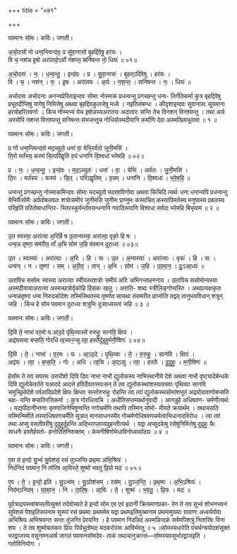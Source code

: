 +++
title = "०७९"

+++


पवमानः सोमः। कविः। जगती।

अ॒चो॒दसो॑ नो धन्व॒न्त्विन्द॑वः॒ प्र सु॑वा॒नासो॑ बृ॒हद्दि॑वेषु॒ हर॑यः ।  
वि च॒ नश॑न्न इ॒षो अरा॑तयो॒ऽर्यो न॑शन्त॒ सनि॑षन्त नो॒ धियः॑ ॥ ०१॥

अ॒चो॒दसः॑ । नः॒ । ध॒न्व॒न्तु॒ । इन्द॑वः । प्र । सु॒वा॒नासः॑ । बृ॒हत्ऽदि॑वेषु । हर॑यः ।  
वि । च॒ । नश॑न् । नः॒ । इ॒षः । अरा॑तयः । अ॒र्यः । न॒श॒न्त॒ । सनि॑षन्त । नः॒ । धियः॑ ॥

अचोदसः अचोदनाः अनन्यप्रेरिताइन्दवः सोमाः नोस्माकं प्रधन्वन्तु प्रगच्छन्तु धन्व- तिर्गतिकर्मा कुत्र बृहद्दिवेषु प्रभूतदीप्तिषु यागेषु निमित्तेषु अथवा बृहद्दिवकुलजेषु मध्ये । नइतिसंबन्धः । कीदृशाइन्दवः सुवानासः सूयमाना हरयोहरितवर्णाः । किंच नोस्मभ्यं येच इषोन्नस्यअरातयः अदातारः सन्ति तेच विनशन् विनश्यन्तु । तथा अर्यः अरयोपि नशन्त विनश्यन्तु सनिषन्त संभजन्तुच नोधियोस्मदीयानि कर्माणि देवा अस्मत्प्रियभूतावा ॥ १ ॥

पवमानः सोमः। कविः। जगती।

प्र णो॑ धन्व॒न्त्विन्द॑वो मद॒च्युतो॒ धना॑ वा॒ येभि॒रर्व॑तो जुनी॒मसि॑ ।  
ति॒रो मर्त॑स्य॒ कस्य॑ चि॒त्परि॑ह्वृतिं व॒यं धना॑नि वि॒श्वधा॑ भरेमहि ॥ ०२॥

प्र । नः॒ । ध॒न्व॒न्तु॒ । इन्द॑वः । म॒द॒ऽच्युतः॑ । धना॑ । वा॒ । येभिः॑ । अर्व॑तः । जु॒नी॒मसि॑ ।  
ति॒रः । मर्त॑स्य । कस्य॑ । चि॒त् । परि॑ऽह्वृतिम् । व॒यम् । धना॑नि । वि॒श्वधा॑ । भ॒रे॒म॒हि॒ ॥

धन्वन्तु प्रगच्छन्तु नोस्माकमिन्दवः सोमाः मदच्युतो मदस्राविणोवा अथवा किंचिदि त्यर्थः धना धनान्यपि प्रधन्वन्तु येभिर्यैःसोमैः अर्वतोबलवतः शत्रोःसमीपं जुनीमसि जुनीमः प्राप्नुमः कस्यचित् कस्यापिमर्तस्य मनुष्यस्य प्रबलस्य परिहृतिं परितोबाधान्तिर- स्तिरस्कुर्वन्तोवयन्धनानि गवादिरूपाणि विश्वधा सर्वदा भरेमहि बिभृयाम ॥ २ ॥

पवमानः सोमः। कविः। जगती।

उ॒त स्वस्या॒ अरा॑त्या अ॒रिर्हि ष उ॒तान्यस्या॒ अरा॑त्या॒ वृको॒ हि षः ।  
धन्व॒न्न तृष्णा॒ सम॑रीत॒ ताँ अ॒भि सोम॑ ज॒हि प॑वमान दुरा॒ध्यः॑ ॥ ०३॥

उ॒त । स्वस्याः॑ । अरा॑त्याः । अ॒रिः । हि । सः । उ॒त । अ॒न्यस्याः॑ । अरा॑त्याः । वृकः॑ । हि । सः ।  
धन्व॑न् । न । तृष्णा॑ । सम् । अ॒री॒त॒ । तान् । अ॒भि । सोम॑ । ज॒हि । प॒व॒मा॒न॒ । दुः॒ऽआ॒ध्यः॑ ॥

उतापिच ससोमः स्वस्या अरात्याः स्वीयस्यशत्रोः समीपं अरिः अभिगन्ताहननाय । उतापिच ससोमोन्यस्या अस्मदीयायाअरात्या अस्मच्छत्रोर्वृकोहि हिंसकः खलु । अराति- शब्दः स्त्रीलिङ्गोप्यस्ति । अथप्रत्यक्षकृतः धन्वन्नतृष्णा धन्व निरुदकोदेशः तस्मिंस्थितस्य तृष्णोव सायथा तंसमरीत प्राप्नोति तद्वत् तानुभयविधान् शत्रून् जहि । किंच हे सोम पवमान दुराध्यः शत्रुभिः दुःसाध्यस्त्वं जहि ॥ ३ ॥

पवमानः सोमः। कविः। जगती।

दि॒वि ते॒ नाभा॑ पर॒मो य आ॑द॒दे पृ॑थि॒व्यास्ते॑ रुरुहुः॒ सान॑वि॒ क्षिपः॑ ।  
अद्र॑यस्त्वा बप्सति॒ गोरधि॑ त्व॒च्य१॒॑प्सु त्वा॒ हस्तै॑र्दुदुहुर्मनी॒षिणः॑ ॥ ०४॥

दि॒वि । ते॒ । नाभा॑ । प॒र॒मः । यः । आ॒ऽद॒दे । पृ॒थि॒व्याः । ते॒ । रु॒रु॒हुः॒ । सान॑वि । क्षिपः॑ ।  
अद्र॑यः । त्वा॒ । ब॒प्स॒ति॒ । गोः । अधि॑ । त्व॒चि । अ॒प्ऽसु । त्वा॒ । हस्तैः॑ । दु॒दु॒हुः॒ । म॒नी॒षिणः॑ ॥

हेसोम ते तव सपरमः उत्तरोंशो दिवि दिवः नाभा नाभौ द्युलोकस्य नाभिस्थानीये देशे अथवा नाभौ वृष्ट्यादेर्बन्धके दिवि द्युलोकेवर्तते यआददे आदत्ते हविर्देवतारूपःसन् ते तव द्युलोकस्थांशस्यावयवाः पृथिव्याः सानवि समुच्छ्रितेदेशे पर्वतादिप्रदेशे क्षिपः क्षिप्ताः सन्तोरुरुहुः रोहन्ति त्वा त्वां द्युलोकस्थसोमांशभूतं अद्रयोग्रावाणोबप्सति भक्ष- यन्ति बप्सतिरत्तिकर्मा । कुत्र गोरधित्वचि । अधीतिसप्तम्यर्थानुवादी । आनडुहे अधिषवण- चर्मणीत्यर्थः । यद्यपीदानीन्तनाः कृष्णाजिनेभिषुण्वन्ति नगोचर्मणि तथापि तस्मिन् सोमो- मीयते क्रयार्थम् । तथाचसति यस्मिन्मिमीते तस्याधिषवणचर्मेति सूत्रात् मानसाधनस्यैव गोचर्मणोधिषवणचर्मत्वाभिधानादविरोधः । त्वा त्वां तथा अप्सु वसतीवरीषु दुदुहुर्दुहन्ति अद्भिराप्लाव्यदुहन्तीत्यर्थः । यद्वा अप्सूदकेषु रसेषुनिमित्तेषु दुदुहुः कैः साधनैः हस्तैर्हस्तो- हन्तेरितिनिरुक्तम् । केमनीषिणोमेधाविनोध्वर्य्वादयः ॥ ४ ॥

पवमानः सोमः। कविः। जगती।

ए॒वा त॑ इन्दो सु॒भ्वं॑ सु॒पेश॑सं॒ रसं॑ तुञ्जन्ति प्रथ॒मा अ॑भि॒श्रियः॑ ।  
निदं॑निदं पवमान॒ नि ता॑रिष आ॒विस्ते॒ शुष्मो॑ भवतु प्रि॒यो मदः॑ ॥ ०५॥

ए॒व । ते॒ । इ॒न्दो॒ इति॑ । सु॒ऽभ्व॑म् । सु॒ऽपेश॑सम् । रस॑म् । तु॒ञ्ज॒न्ति॒ । प्र॒थ॒माः । अ॒भि॒ऽश्रियः॑ ।  
निद॑म्ऽनिदम् । प॒व॒मा॒न॒ । नि । ता॒रि॒षः॒ । आ॒विः । ते॒ । शुष्मः॑ । भ॒व॒तु॒ । प्रि॒यः । मदः॑ ॥

पूर्वत्राद्रयस्त्वांबप्सतीत्युक्तं तदेवोच्यते हे इन्दो सोम एव एवं इदानीं क्रियमाणप्रका- रेण ते तव सुभ्वं शोभनभवनं सुपेशसं पेशइतिरूपनाम सुरूपं रसं प्रथमाः प्रथममेव यद्वा प्रथमइतिमुख्यनाम प्रथमामुख्याः ग्रावाणः अध्वर्यवोवा अभिश्रियः अभिश्रयन्तः सन्तः तुंजन्ति प्रेरयन्ति । हे पवमान निदन्निदं अस्मन्निन्दकं सर्वमपिशत्रुं नितारिषः विना शय । ते तव शुष्मोबलकरः प्रियः पिर्यभूतोमदः मदकरोरसः आविर्भवतु ॥ ५ ॥सोमस्यधारेति पंचर्चन्त्रयोदशंसूक्तं भरद्वाजस्य वसुनाम्नआर्षं जागतं पवमानसोमदेव- ताकं तथाचानुक्रान्तं—सोमस्यवसुर्भारद्वाजइति । गतोविनियोगः ।
